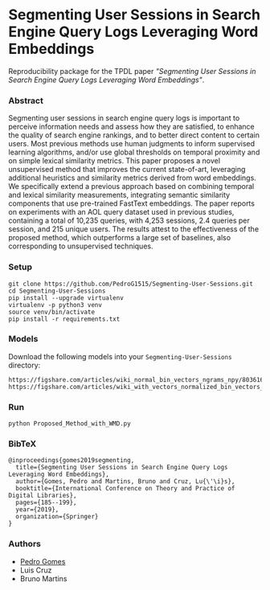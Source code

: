 # Segmenting User Sessions in Search Engine Query Logs Leveraging Word Embeddings

Reproducibility package for the TPDL paper _"Segmenting User Sessions in Search Engine Query Logs Leveraging Word Embeddings"_.

### Abstract

Segmenting user sessions in search engine query logs is important to perceive information needs and assess how they are satisfied, to enhance the quality of search engine rankings, and to better direct content to certain users. Most previous methods use human judgments to inform supervised learning algorithms, and/or use global thresholds on temporal proximity and on simple lexical similarity metrics. This paper proposes a novel unsupervised method that improves the current state-of-art, leveraging additional heuristics and similarity metrics derived from word embeddings. We specifically extend a previous approach based on combining temporal and lexical similarity measurements, integrating semantic similarity components that use pre-trained FastText embeddings. The paper reports on experiments with an AOL query dataset used in previous studies, containing a total of 10,235 queries, with 4,253 sessions, 2.4 queries per session, and 215 unique users. The results attest to the effectiveness of the proposed method, which outperforms a large set of baselines, also corresponding to unsupervised techniques.

### Setup

```
git clone https://github.com/PedroG1515/Segmenting-User-Sessions.git
cd Segmenting-User-Sessions
pip install --upgrade virtualenv
virtualenv -p python3 venv
source venv/bin/activate
pip install -r requirements.txt
```

### Models

Download the following models into your `Segmenting-User-Sessions` directory:

```
https://figshare.com/articles/wiki_normal_bin_vectors_ngrams_npy/8036168
https://figshare.com/articles/wiki_with_vectors_normalized_bin_vectors_ngrams_npy/8036102
```

### Run
```
python Proposed_Method_with_WMD.py
```

### BibTeX
```
@inproceedings{gomes2019segmenting,
  title={Segmenting User Sessions in Search Engine Query Logs Leveraging Word Embeddings},
  author={Gomes, Pedro and Martins, Bruno and Cruz, Lu{\'\i}s},
  booktitle={International Conference on Theory and Practice of Digital Libraries},
  pages={185--199},
  year={2019},
  organization={Springer}
}
```

### Authors

- [Pedro Gomes](mailto:pedro.almeida.gomes@tecnico.ulisboa.pt)
- Luis Cruz
- Bruno Martins
